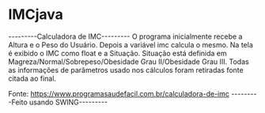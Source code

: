 # IMCjava
---------Calculadora de IMC---------
O programa inicialmente recebe a Altura e o Peso do Usuário.
Depois a variável imc calcula o mesmo.
Na tela é exibido o IMC como float e a Situação.
Situação está definida em Magreza/Normal/Sobrepeso/Obesidade Grau II/Obesidade Grau III.
Todas as informações de parâmetros usado nos cálculos foram retiradas fonte citada ao final.


Fonte: https://www.programasaudefacil.com.br/calculadora-de-imc
---------Feito usando SWING---------
